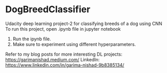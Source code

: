 # DogBreedClassifier
Udacity deep learning project-2 for classifying breeds of a dog using CNN
To run this project, open .ipynb file in jupyter notebook
 
 
1. Run the ipynb file.
2. Make sure to experiment using different hyperparameters.

Refer to my blog posts for more interesting DL projects: https://garimanishad.medium.com/
LinkedIn: https://www.linkedin.com/in/garima-nishad-9b8385134/
